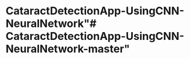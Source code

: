 # CataractDetectionApp-UsingCNN-NeuralNetwork"# CataractDetectionApp-UsingCNN-NeuralNetwork-master" 
